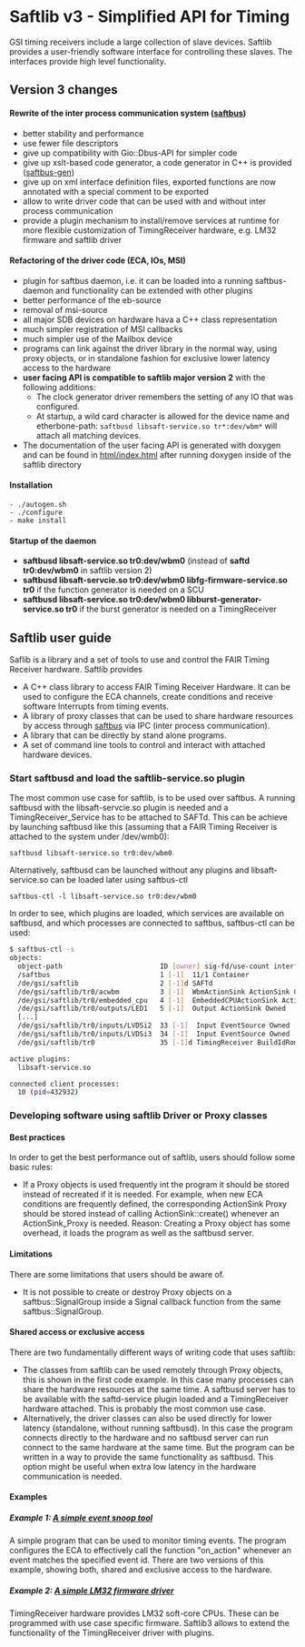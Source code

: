 # Saftlib v3 - Simplified API for Timing

GSI timing receivers include a large collection of slave devices. Saftlib
provides a user-friendly software interface for controlling these slaves.
The interfaces provide high level functionality. 


## Version 3 changes

#### Rewrite of the inter process communication system ([saftbus](saftbus/README.md)) 
  - better stability and performance
  - use fewer file descriptors
  - give up compatibility with Gio::Dbus-API for simpler code 
  - give up xslt-based code generator, a code generator in C++ is provided ([saftbus-gen](saftbus-gen/README.md))
  - give up on xml interface definition files, exported functions are now annotated with a special comment to be exported
  - allow to write driver code that can be used with and without inter process communication
  - provide a plugin mechanism to install/remove services at runtime for more flexible customization of TimingReceiver hardware, e.g. LM32 firmware and saftlib driver

#### Refactoring of the driver code (ECA, IOs, MSI)
  - plugin for saftbus daemon, i.e. it can be loaded into a running saftbus-daemon and functionality can be extended with other plugins
  - better performance of the eb-source
  - removal of msi-source
  - all major SDB devices on hardware hava a C++ class representation 
  - much simpler registration of MSI callbacks
  - much simpler use of the Mailbox device
  - programs can link against the driver library in the normal way, using proxy objects, or in standalone fashion for exclusive lower latency access to the hardware
  - **user facing API is compatible to saftlib major version 2** with the following additions:
    - The clock generator driver remembers the setting of any IO that was configured.
    - At startup, a wild card character is allowed for the device name and etherbone-path: `saftbusd libsaft-service.so tr*:dev/wbm*` will attach all matching devices.
  - The documentation of the user facing API is generated with doxygen and can be found in [html/index.html](html/index.html) after running doxygen inside of the saftlib directory

#### Installation
    - ./autogen.sh
    - ./configure 
    - make install

#### Startup of the daemon
  - **saftbusd libsaft-service.so tr0:dev/wbm0**  (instead of **saftd tr0:dev/wbm0** in saftlib version 2)
  - **saftbusd libsaft-servcie.so tr0:dev/wbm0 libfg-firmware-service.so tr0** if the function generator is needed on a SCU
  - **saftbusd libsaft-service.so tr0:dev/wbm0 libburst-generator-service.so tr0** if the burst generator is needed on a TimingReceiver



## Saftlib user guide

Saflib is a library and a set of tools to use and control the FAIR Timing Receiver hardware.
Saftlib provides
  - A C++ class library to access FAIR Timing Receiver Hardware. It can be used to configure the ECA channels, create conditions and receive software Interrupts from timing events. 
  - A library of proxy classes that can be used to share hardware resources by access through [saftbus](saftbus/README.md) via IPC (inter process communication).
  - A library that can be directly by stand alone programs.
  - A set of command line tools to control and interact with attached hardware devices.

### Start saftbusd and load the saftlib-service.so plugin

The most common use case for saftlib, is to be used over saftbus. A running saftbusd with the libsaft-servcie.so plugin is needed and a TimingReceiver_Service has to be attached to SAFTd. This can be achieve by launching saftbusd like this (assuming that a FAIR Timing Receiver is attached to the system under /dev/wmb0):

    saftbusd libsaft-service.so tr0:dev/wbm0

Alternatively, saftbusd can be launched without any plugins and libsaft-service.so can be loaded later using saftbus-ctl

    saftbus-ctl -l libsaft-service.so tr0:dev/wbm0

In order to see, which plugins are loaded, which services are available on saftbusd, and which processes are connected to saftbus,  saftbus-ctl can be used:
```bash
$ saftbus-ctl -s
objects:
  object-path                        ID [owner] sig-fd/use-count interface-names
  /saftbus                           1 [-1]  11/1 Container 
  /de/gsi/saftlib                    2 [-1]d SAFTd 
  /de/gsi/saftlib/tr0/acwbm          3 [-1]  WbmActionSink ActionSink Owned 
  /de/gsi/saftlib/tr0/embedded_cpu   4 [-1]  EmbeddedCPUActionSink ActionSink Owned 
  /de/gsi/saftlib/tr0/outputs/LED1   5 [-1]  Output ActionSink Owned 
  [...]
  /de/gsi/saftlib/tr0/inputs/LVDSi2  33 [-1]  Input EventSource Owned 
  /de/gsi/saftlib/tr0/inputs/LVDSi3  34 [-1]  Input EventSource Owned 
  /de/gsi/saftlib/tr0                35 [-1]d TimingReceiver BuildIdRom ECA ECA_Event ECA_TLU LM32Cluster Mailbox OpenDevice Reset TempSensor Watchdog WhiteRabbit 

active plugins: 
  libsaft-service.so

connected client processes:
  10 (pid=432932)
```


### Developing software using saftlib Driver or Proxy classes

#### Best practices 
In order to get the best performance out of saftlib, users should follow some basic rules:
  - If a Proxy objects is used frequently int the program it should be stored instead of recreated if it is needed. For example, when new ECA conditions are frequently defined, the corresponding ActionSink Proxy should be stored instead of calling ActionSink::create() whenever an ActionSink_Proxy is needed. Reason: Creating a Proxy object has some overhead, it loads the program as well as the saftbusd server. 

#### Limitations
There are some limitations that users should be aware of.
  - It is not possible to create or destroy Proxy objects on a saftbus::SignalGroup inside a Signal callback function from the same saftbus::SignalGroup.


#### Shared access or exclusive access  
There are two fundamentally different ways of writing code that uses saftlib:
  - The classes from saftlib can be used remotely through Proxy objects, this is shown in the first code example. In this case many processes can share the hardware resources at the same time. A saftbusd server has to be available with the saftd-service plugin loaded and a TimingReceiver hardware attached. This is probably the most common use case.
  - Alternatively, the driver classes can also be used directly for lower latency (standalone, without running saftbusd). In this case the program connects directly to the hardware and no saftbusd server can run connect to the same hardware at the same time. But the program can be written in a way to provide the same functionality as saftbusd. This option might be useful when extra low latency in the hardware communication is needed.

#### Examples 

##### Example 1: [A simple event snoop tool](examples/EventSnoopTool/README.md)

A simple program that can be used to monitor timing events.
The program configures the ECA to effectively call the function "on_action" whenever an event matches the specified event id.
There are two versions of this example, showing both, shared and exclusive access to the hardware.

##### Example 2: [A simple LM32 firmware driver](examples/SimpleFirmware/README.md)

TimingReceiver hardware provides LM32 soft-core CPUs. These can be programmed with use case specific firmware.
Saftlib3 allows to extend the functionality of the TimingReceiver driver with plugins.





